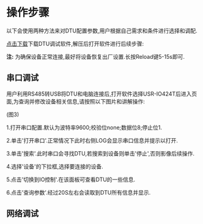  # 操作步骤
 以下会使用两种方法来对DTU配置参数,用户根据自己需求和条件进行选择和调配.

[点击下载](https://www.usr.cn/Down/USR-IO_set_V2.2.9.rar)下载DTU调试软件,解压后打开软件进行后续步骤:

 **注:** 为确保设备正常连接,最好将设备恢复出厂设置.长按Reload键5-15s即可.

 ## 串口调试

用户利用RS485转USB将DTU和电脑连接后,打开软件选择USR-IO424T后进入页面,为查询并修改设备相关信息,请按照以下图片和讲解操作:

(图3)

1.打开串口配置.默认为波特率9600;校验位none;数据位8;停止位1.

2.单击'打开串口'.正常情况下此时右侧LOG会显示串口信息并提示以打开.

3.单击'搜索'.此时串口会寻找DTU,若搜索到设备则单击'停止',否则影像后续操作.

4.选择'设备'的下拉框,选择要连接的设备.

5.点击'切换到IO控制'.在该面板可查看DTU的一些信息.

6.点击'查询参数'.经过20S左右会读取到DTU所有信息并显示.







 ## 网络调试